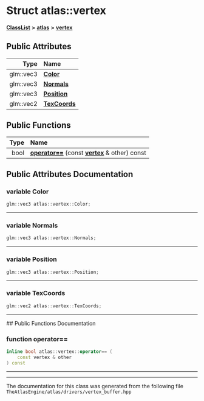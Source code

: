 

# Struct atlas::vertex



[**ClassList**](annotated.md) **>** [**atlas**](namespaceatlas.md) **>** [**vertex**](structatlas_1_1vertex.md)


























## Public Attributes

| Type | Name |
| ---: | :--- |
|  glm::vec3 | [**Color**](#variable-color)  <br> |
|  glm::vec3 | [**Normals**](#variable-normals)  <br> |
|  glm::vec3 | [**Position**](#variable-position)  <br> |
|  glm::vec2 | [**TexCoords**](#variable-texcoords)  <br> |
















## Public Functions

| Type | Name |
| ---: | :--- |
|  bool | [**operator==**](#function-operator) (const [**vertex**](structatlas_1_1vertex.md) & other) const<br> |




























## Public Attributes Documentation




### variable Color 

```C++
glm::vec3 atlas::vertex::Color;
```




<hr>



### variable Normals 

```C++
glm::vec3 atlas::vertex::Normals;
```




<hr>



### variable Position 

```C++
glm::vec3 atlas::vertex::Position;
```




<hr>



### variable TexCoords 

```C++
glm::vec2 atlas::vertex::TexCoords;
```




<hr>
## Public Functions Documentation




### function operator== 

```C++
inline bool atlas::vertex::operator== (
    const vertex & other
) const
```




<hr>

------------------------------
The documentation for this class was generated from the following file `TheAtlasEngine/atlas/drivers/vertex_buffer.hpp`

